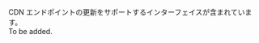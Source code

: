 <Namespace Name="Microsoft.Azure.Management.Cdn.Fluent.CdnEndpoint.Update">
  <Docs>
    <summary>CDN エンドポイントの更新をサポートするインターフェイスが含まれています。</summary> 
    <remarks>To be added.</remarks>
  </Docs>
</Namespace>
